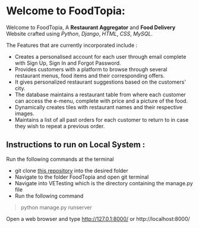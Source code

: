 # Welcome to FoodTopia:

Welcome to FoodTopia, A **Restaurant Aggregator** and **Food Delivery** Website crafted using _Python_, _Django_, _HTML_, _CSS_, _MySQL_. 

The Features that are currently incorporated include : 
- Creates a personalised account for each user through email complete with Sign Up, Sign In and Forgot Password.
- Provides customers with a platform to browse through several restaurant menus, food items
and their corresponding offers.
- It gives personalized restaurant suggestions based on the customers’ city.
- The database maintains a restaurant table from where each customer can access the e-menu,
complete with price and a picture of the food.
- Dynamically creates tiles with restaurant names and their respective images.
- Maintains a list of all past orders for each customer to return to in case they wish to
repeat a previous order.

## Instructions to run on Local System : 

Run the following commands at the terminal

- git clone [this repository](https://github.com/sinchana-kumbale/FoodTopia) into the desired folder 
- Navigate to the folder FoodTopia and open git terminal
- Navigate into VETesting which is the directory containing the manage.py file
- Run the following command 
>python manage.py runserver

Open a web browser and type http://127.0.1:8000/ or http://localhost:8000/
